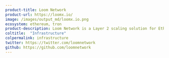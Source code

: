 ```yaml
---
product-title: Loom Network
product-url: https://loomx.io/
image: /images/output_md/loomx.io.png
ecosystem: ethereum, tron
product-description: Loom Network is a Layer 2 scaling solution for Ethereum. It is a network of DPoS sidechains, which enables highly-scalable and user-facing DApps while still being backed by the security of Ethereum.
coltitle:  "Infrastructure"
colpermalink: infrastructure
twitter: https://twitter.com/loomnetwork
github: https://github.com/loomnetwork
---
```

